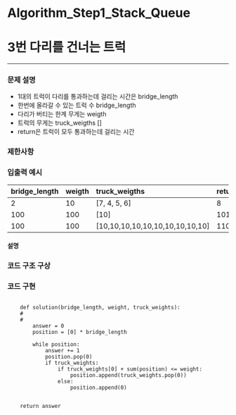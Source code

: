 # Algorithm_Step1_Stack_Queue
# 3번 다리를 건너는 트럭 
***

### 문제 설명 

- 1대의 트럭이 다리를 통과하는데 걸리는 시간은 bridge_length
- 한번에 올라갈 수 있는 트럭 수 bridge_length
- 다리가 버티는 한계 무게는 weigth
- 트럭의 무게는 truck_weigths [] 
- return은 트럭이 모두 통과하는데 걸리는 시간 

### 제한사항


### 입출력 예시 
 | bridge_length| weigth| truck_weigths                   | return|
 | :----------- | :-----| :-------------------------------| :-----|
 | 2            | 10    | [7, 4, 5, 6]                    | 8     |
 | 100          | 100   | [10]                            | 101   |
 | 100          | 100   | [10,10,10,10,10,10,10,10,10,10] | 110   |   

 

#### 설명  


### 코드 구조 구상



### 코드 구현

<pre>
<code>
	def solution(bridge_length, weight, truck_weights):
    #
    #
        answer = 0
        position = [0] * bridge_length
        
        while position:
            answer += 1
            position.pop(0)
            if truck_weights:
                if truck_weights[0] + sum(position) <= weight:
                    position.append(truck_weights.pop(0))
                else:
                    position.append(0)
        
    
    return answer

</code>
</pre>
